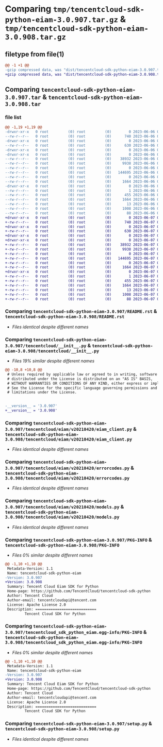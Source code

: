 # Comparing `tmp/tencentcloud-sdk-python-eiam-3.0.907.tar.gz` & `tmp/tencentcloud-sdk-python-eiam-3.0.908.tar.gz`

## filetype from file(1)

```diff
@@ -1 +1 @@
-gzip compressed data, was "dist/tencentcloud-sdk-python-eiam-3.0.907.tar", last modified: Tue Jun  6 02:26:25 2023, max compression
+gzip compressed data, was "dist/tencentcloud-sdk-python-eiam-3.0.908.tar", last modified: Wed Jun  7 00:23:50 2023, max compression
```

## Comparing `tencentcloud-sdk-python-eiam-3.0.907.tar` & `tencentcloud-sdk-python-eiam-3.0.908.tar`

### file list

```diff
@@ -1,19 +1,19 @@
-drwxr-xr-x   0 root         (0) root         (0)        0 2023-06-06 02:26:25.000000 tencentcloud-sdk-python-eiam-3.0.907/
--rw-r--r--   0 root         (0) root         (0)      740 2023-06-06 02:26:25.000000 tencentcloud-sdk-python-eiam-3.0.907/README.rst
-drwxr-xr-x   0 root         (0) root         (0)        0 2023-06-06 02:26:25.000000 tencentcloud-sdk-python-eiam-3.0.907/tencentcloud/
--rw-r--r--   0 root         (0) root         (0)      630 2023-06-06 02:26:25.000000 tencentcloud-sdk-python-eiam-3.0.907/tencentcloud/__init__.py
-drwxr-xr-x   0 root         (0) root         (0)        0 2023-06-06 02:26:25.000000 tencentcloud-sdk-python-eiam-3.0.907/tencentcloud/eiam/
-drwxr-xr-x   0 root         (0) root         (0)        0 2023-06-06 02:26:25.000000 tencentcloud-sdk-python-eiam-3.0.907/tencentcloud/eiam/v20210420/
--rw-r--r--   0 root         (0) root         (0)    38932 2023-06-06 02:26:25.000000 tencentcloud-sdk-python-eiam-3.0.907/tencentcloud/eiam/v20210420/eiam_client.py
--rw-r--r--   0 root         (0) root         (0)     9938 2023-06-06 02:26:25.000000 tencentcloud-sdk-python-eiam-3.0.907/tencentcloud/eiam/v20210420/errorcodes.py
--rw-r--r--   0 root         (0) root         (0)        0 2023-06-06 02:26:25.000000 tencentcloud-sdk-python-eiam-3.0.907/tencentcloud/eiam/v20210420/__init__.py
--rw-r--r--   0 root         (0) root         (0)   144695 2023-06-06 02:26:25.000000 tencentcloud-sdk-python-eiam-3.0.907/tencentcloud/eiam/v20210420/models.py
--rw-r--r--   0 root         (0) root         (0)        0 2023-06-06 02:26:25.000000 tencentcloud-sdk-python-eiam-3.0.907/tencentcloud/eiam/__init__.py
--rw-r--r--   0 root         (0) root         (0)     1664 2023-06-06 02:26:25.000000 tencentcloud-sdk-python-eiam-3.0.907/PKG-INFO
-drwxr-xr-x   0 root         (0) root         (0)        0 2023-06-06 02:26:25.000000 tencentcloud-sdk-python-eiam-3.0.907/tencentcloud_sdk_python_eiam.egg-info/
--rw-r--r--   0 root         (0) root         (0)        1 2023-06-06 02:26:25.000000 tencentcloud-sdk-python-eiam-3.0.907/tencentcloud_sdk_python_eiam.egg-info/dependency_links.txt
--rw-r--r--   0 root         (0) root         (0)      455 2023-06-06 02:26:25.000000 tencentcloud-sdk-python-eiam-3.0.907/tencentcloud_sdk_python_eiam.egg-info/SOURCES.txt
--rw-r--r--   0 root         (0) root         (0)     1664 2023-06-06 02:26:25.000000 tencentcloud-sdk-python-eiam-3.0.907/tencentcloud_sdk_python_eiam.egg-info/PKG-INFO
--rw-r--r--   0 root         (0) root         (0)       13 2023-06-06 02:26:25.000000 tencentcloud-sdk-python-eiam-3.0.907/tencentcloud_sdk_python_eiam.egg-info/top_level.txt
--rw-r--r--   0 root         (0) root         (0)     1008 2023-06-06 02:26:25.000000 tencentcloud-sdk-python-eiam-3.0.907/setup.py
--rw-r--r--   0 root         (0) root         (0)       88 2023-06-06 02:26:25.000000 tencentcloud-sdk-python-eiam-3.0.907/setup.cfg
+drwxr-xr-x   0 root         (0) root         (0)        0 2023-06-07 00:23:50.000000 tencentcloud-sdk-python-eiam-3.0.908/
+-rw-r--r--   0 root         (0) root         (0)      740 2023-06-07 00:23:50.000000 tencentcloud-sdk-python-eiam-3.0.908/README.rst
+drwxr-xr-x   0 root         (0) root         (0)        0 2023-06-07 00:23:50.000000 tencentcloud-sdk-python-eiam-3.0.908/tencentcloud/
+-rw-r--r--   0 root         (0) root         (0)      630 2023-06-07 00:23:50.000000 tencentcloud-sdk-python-eiam-3.0.908/tencentcloud/__init__.py
+drwxr-xr-x   0 root         (0) root         (0)        0 2023-06-07 00:23:50.000000 tencentcloud-sdk-python-eiam-3.0.908/tencentcloud/eiam/
+drwxr-xr-x   0 root         (0) root         (0)        0 2023-06-07 00:23:50.000000 tencentcloud-sdk-python-eiam-3.0.908/tencentcloud/eiam/v20210420/
+-rw-r--r--   0 root         (0) root         (0)    38932 2023-06-07 00:23:50.000000 tencentcloud-sdk-python-eiam-3.0.908/tencentcloud/eiam/v20210420/eiam_client.py
+-rw-r--r--   0 root         (0) root         (0)     9938 2023-06-07 00:23:50.000000 tencentcloud-sdk-python-eiam-3.0.908/tencentcloud/eiam/v20210420/errorcodes.py
+-rw-r--r--   0 root         (0) root         (0)        0 2023-06-07 00:23:50.000000 tencentcloud-sdk-python-eiam-3.0.908/tencentcloud/eiam/v20210420/__init__.py
+-rw-r--r--   0 root         (0) root         (0)   144695 2023-06-07 00:23:50.000000 tencentcloud-sdk-python-eiam-3.0.908/tencentcloud/eiam/v20210420/models.py
+-rw-r--r--   0 root         (0) root         (0)        0 2023-06-07 00:23:50.000000 tencentcloud-sdk-python-eiam-3.0.908/tencentcloud/eiam/__init__.py
+-rw-r--r--   0 root         (0) root         (0)     1664 2023-06-07 00:23:50.000000 tencentcloud-sdk-python-eiam-3.0.908/PKG-INFO
+drwxr-xr-x   0 root         (0) root         (0)        0 2023-06-07 00:23:50.000000 tencentcloud-sdk-python-eiam-3.0.908/tencentcloud_sdk_python_eiam.egg-info/
+-rw-r--r--   0 root         (0) root         (0)        1 2023-06-07 00:23:50.000000 tencentcloud-sdk-python-eiam-3.0.908/tencentcloud_sdk_python_eiam.egg-info/dependency_links.txt
+-rw-r--r--   0 root         (0) root         (0)      455 2023-06-07 00:23:50.000000 tencentcloud-sdk-python-eiam-3.0.908/tencentcloud_sdk_python_eiam.egg-info/SOURCES.txt
+-rw-r--r--   0 root         (0) root         (0)     1664 2023-06-07 00:23:50.000000 tencentcloud-sdk-python-eiam-3.0.908/tencentcloud_sdk_python_eiam.egg-info/PKG-INFO
+-rw-r--r--   0 root         (0) root         (0)       13 2023-06-07 00:23:50.000000 tencentcloud-sdk-python-eiam-3.0.908/tencentcloud_sdk_python_eiam.egg-info/top_level.txt
+-rw-r--r--   0 root         (0) root         (0)     1008 2023-06-07 00:23:50.000000 tencentcloud-sdk-python-eiam-3.0.908/setup.py
+-rw-r--r--   0 root         (0) root         (0)       88 2023-06-07 00:23:50.000000 tencentcloud-sdk-python-eiam-3.0.908/setup.cfg
```

### Comparing `tencentcloud-sdk-python-eiam-3.0.907/README.rst` & `tencentcloud-sdk-python-eiam-3.0.908/README.rst`

 * *Files identical despite different names*

### Comparing `tencentcloud-sdk-python-eiam-3.0.907/tencentcloud/__init__.py` & `tencentcloud-sdk-python-eiam-3.0.908/tencentcloud/__init__.py`

 * *Files 19% similar despite different names*

```diff
@@ -10,8 +10,8 @@
 # Unless required by applicable law or agreed to in writing, software
 # distributed under the License is distributed on an "AS IS" BASIS,
 # WITHOUT WARRANTIES OR CONDITIONS OF ANY KIND, either express or implied.
 # See the License for the specific language governing permissions and
 # limitations under the License.
 
 
-__version__ = '3.0.907'
+__version__ = '3.0.908'
```

### Comparing `tencentcloud-sdk-python-eiam-3.0.907/tencentcloud/eiam/v20210420/eiam_client.py` & `tencentcloud-sdk-python-eiam-3.0.908/tencentcloud/eiam/v20210420/eiam_client.py`

 * *Files identical despite different names*

### Comparing `tencentcloud-sdk-python-eiam-3.0.907/tencentcloud/eiam/v20210420/errorcodes.py` & `tencentcloud-sdk-python-eiam-3.0.908/tencentcloud/eiam/v20210420/errorcodes.py`

 * *Files identical despite different names*

### Comparing `tencentcloud-sdk-python-eiam-3.0.907/tencentcloud/eiam/v20210420/models.py` & `tencentcloud-sdk-python-eiam-3.0.908/tencentcloud/eiam/v20210420/models.py`

 * *Files identical despite different names*

### Comparing `tencentcloud-sdk-python-eiam-3.0.907/PKG-INFO` & `tencentcloud-sdk-python-eiam-3.0.908/PKG-INFO`

 * *Files 0% similar despite different names*

```diff
@@ -1,10 +1,10 @@
 Metadata-Version: 1.1
 Name: tencentcloud-sdk-python-eiam
-Version: 3.0.907
+Version: 3.0.908
 Summary: Tencent Cloud Eiam SDK for Python
 Home-page: https://github.com/TencentCloud/tencentcloud-sdk-python
 Author: Tencent Cloud
 Author-email: tencentcloudapi@tencent.com
 License: Apache License 2.0
 Description: ============================
         Tencent Cloud SDK for Python
```

### Comparing `tencentcloud-sdk-python-eiam-3.0.907/tencentcloud_sdk_python_eiam.egg-info/PKG-INFO` & `tencentcloud-sdk-python-eiam-3.0.908/tencentcloud_sdk_python_eiam.egg-info/PKG-INFO`

 * *Files 0% similar despite different names*

```diff
@@ -1,10 +1,10 @@
 Metadata-Version: 1.1
 Name: tencentcloud-sdk-python-eiam
-Version: 3.0.907
+Version: 3.0.908
 Summary: Tencent Cloud Eiam SDK for Python
 Home-page: https://github.com/TencentCloud/tencentcloud-sdk-python
 Author: Tencent Cloud
 Author-email: tencentcloudapi@tencent.com
 License: Apache License 2.0
 Description: ============================
         Tencent Cloud SDK for Python
```

### Comparing `tencentcloud-sdk-python-eiam-3.0.907/setup.py` & `tencentcloud-sdk-python-eiam-3.0.908/setup.py`

 * *Files identical despite different names*

